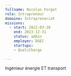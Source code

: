 ```yaml
---
fullname: Nicolas Forget
role: Intrapreneur
domaine: Intraprenariat
missions:
  - start: 2022-03-28
    end: 2023-12-31
    status: admin
    employer: DGEC
    startups:
    - QualiCharge
    
---
```

Ingénieur énergie ET transport
